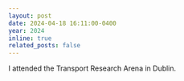 ```yaml
---
layout: post
date: 2024-04-18 16:11:00-0400
year: 2024
inline: true
related_posts: false
---
```


I attended the Transport Research Arena in Dublin.